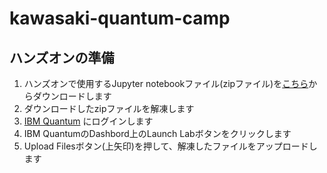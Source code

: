 # kawasaki-quantum-camp

## ハンズオンの準備
1. ハンズオンで使用するJupyter notebookファイル(zipファイル)を[こちら](https://github.com/quantum-tokyo/kawasaki-quantum-camp/archive/refs/heads/main.zip)からダウンロードします
2. ダウンロードしたzipファイルを解凍します
3. [IBM Quantum](https://quantum-computing.ibm.com/) にログインします
4. IBM QuantumのDashbord上のLaunch Labボタンをクリックします
5. Upload Filesボタン(上矢印)を押して、解凍したファイルをアップロードします
